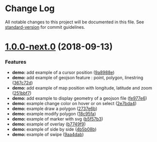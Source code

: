 # Change Log

All notable changes to this project will be documented in this file. See [standard-version](https://github.com/conventional-changelog/standard-version) for commit guidelines.

<a name="1.0.0-next.0"></a>
# [1.0.0-next.0](https://github.com/Neonox31/ngx-openlayers/compare/v0.8.22...v1.0.0-next.0) (2018-09-13)


### Features

* **demo:** add example of a cursor position ([9a8988e](https://github.com/Neonox31/ngx-openlayers/commit/9a8988e))
* **demo:** add example of geojson feature : point, polygon, linestring ([367c72d](https://github.com/Neonox31/ngx-openlayers/commit/367c72d))
* **demo:** add example of map position with longitude, latitude and zoom ([251bbf7](https://github.com/Neonox31/ngx-openlayers/commit/251bbf7))
* **demo:** add example to display geometry of a geojson file ([fe977e6](https://github.com/Neonox31/ngx-openlayers/commit/fe977e6))
* **demo:** example change color on hover or on select ([2e7bda4](https://github.com/Neonox31/ngx-openlayers/commit/2e7bda4))
* **demo:** example draw a polygon ([2737e6b](https://github.com/Neonox31/ngx-openlayers/commit/2737e6b))
* **demo:** example modify polygon ([18c95fa](https://github.com/Neonox31/ngx-openlayers/commit/18c95fa))
* **demo:** example of marker with svg ([b5f57b3](https://github.com/Neonox31/ngx-openlayers/commit/b5f57b3))
* **demo:** example of overlay ([b7749f9](https://github.com/Neonox31/ngx-openlayers/commit/b7749f9))
* **demo:** example of side by side ([4b5b08b](https://github.com/Neonox31/ngx-openlayers/commit/4b5b08b))
* **demo:** example of swipe ([9aa4dab](https://github.com/Neonox31/ngx-openlayers/commit/9aa4dab))
